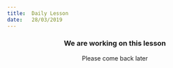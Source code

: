```yaml
---
title:  Daily Lesson
date:   28/03/2019
---
```


### <center>We are working on this lesson</center>
<center>Please come back later</center>